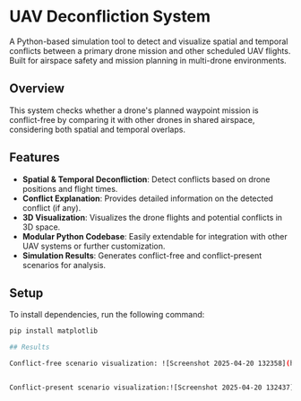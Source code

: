 # UAV Deconfliction System

A Python-based simulation tool to detect and visualize spatial and temporal conflicts between a primary drone mission and other scheduled UAV flights. Built for airspace safety and mission planning in multi-drone environments.

## Overview
This system checks whether a drone's planned waypoint mission is conflict-free by comparing it with other drones in shared airspace, considering both spatial and temporal overlaps.

## Features
- **Spatial & Temporal Deconfliction**: Detect conflicts based on drone positions and flight times.
- **Conflict Explanation**: Provides detailed information on the detected conflict (if any).
- **3D Visualization**: Visualizes the drone flights and potential conflicts in 3D space.
- **Modular Python Codebase**: Easily extendable for integration with other UAV systems or further customization.
- **Simulation Results**: Generates conflict-free and conflict-present scenarios for analysis.

## Setup
To install dependencies, run the following command:

```bash
pip install matplotlib

## Results

Conflict-free scenario visualization: ![Screenshot 2025-04-20 132358](https://github.com/user-attachments/assets/f3266d2d-d314-4c19-afec-354099fd5a56)


Conflict-present scenario visualization:![Screenshot 2025-04-20 132437](https://github.com/user-attachments/assets/29f13e47-d88e-4fac-a308-b70e72984b48)
